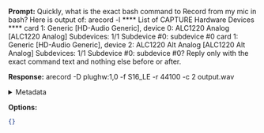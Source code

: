 **Prompt:**
Quickly, what is the exact bash command to Record from my mic in bash? Here is output of: arecord -l
**** List of CAPTURE Hardware Devices ****
card 1: Generic [HD-Audio Generic], device 0: ALC1220 Analog [ALC1220 Analog]
  Subdevices: 1/1
  Subdevice #0: subdevice #0
card 1: Generic [HD-Audio Generic], device 2: ALC1220 Alt Analog [ALC1220 Alt Analog]
  Subdevices: 1/1
  Subdevice #0: subdevice #0?
Reply only with the exact command text and nothing else before or after.

**Response:**
arecord -D plughw:1,0 -f S16_LE -r 44100 -c 2 output.wav

<details><summary>Metadata</summary>

- Duration: 1228 ms
- Datetime: 2023-07-13T17:24:56.955887
- Model: gpt-3.5-turbo-0613

</details>

**Options:**
```json
{}
```

